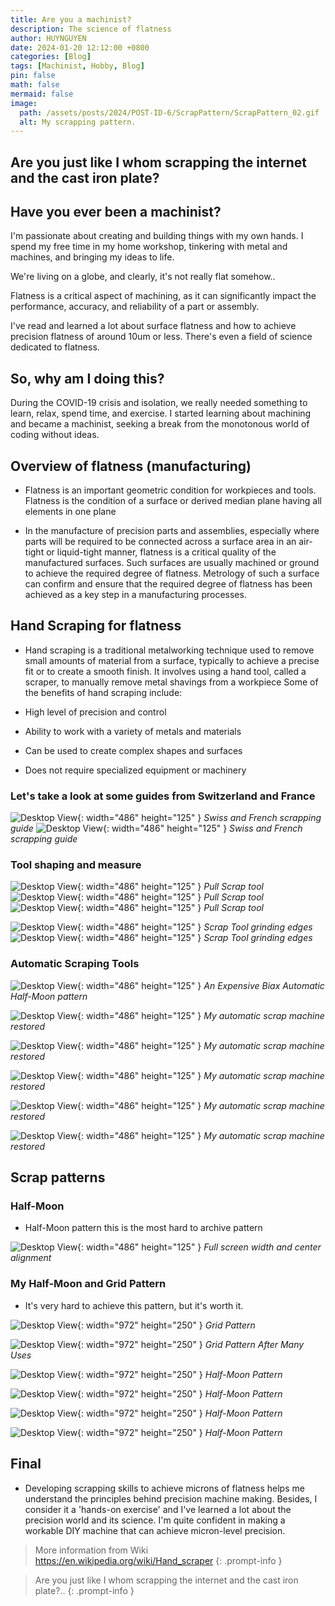```yaml
---
title: Are you a machinist?
description: The science of flatness
author: HUYNGUYEN	
date: 2024-01-20 12:12:00 +0800
categories: [Blog]
tags: [Machinist, Hobby, Blog]
pin: false
math: false
mermaid: false
image:
  path: /assets/posts/2024/POST-ID-6/ScrapPattern/ScrapPattern_02.gif
  alt: My scrapping pattern.
---
```

## Are you just like I whom scrapping the internet and the cast iron plate?
<!-- POST-ID-6 -->
## Have you ever been a machinist?
I'm passionate about creating and building things with my own hands. I spend my free time in my home workshop, tinkering with metal and machines, and bringing my ideas to life.

We're living on a globe, and clearly, it's not really flat somehow..

Flatness is a critical aspect of machining, as it can significantly impact the performance, accuracy, and reliability of a part or assembly.

I've read and learned a lot about surface flatness and how to achieve precision flatness of around 10um or less. There's even a field of science dedicated to flatness.

## So, why am I doing this?
During the COVID-19 crisis and isolation, we really needed something to learn, relax, spend time, and exercise. I started learning about machining and became a machinist, seeking a break from the monotonous world of coding without ideas.


## Overview of flatness (manufacturing)
- Flatness is an important geometric condition for workpieces and tools. Flatness is the condition of a surface or derived median plane having all elements in one plane

- In the manufacture of precision parts and assemblies, especially where parts will be required to be connected across a surface area in an air-tight or liquid-tight manner, flatness is a critical quality of the manufactured surfaces. Such surfaces are usually machined or ground to achieve the required degree of flatness. Metrology of such a surface can confirm and ensure that the required degree of flatness has been achieved as a key step in a manufacturing processes.

## Hand Scraping for flatness
- Hand scraping is a traditional metalworking technique used to remove small amounts of material from a surface, typically to achieve a precise fit or to create a smooth finish. It involves using a hand tool, called a scraper, to manually remove metal shavings from a workpiece
Some of the benefits of hand scraping include:

- High level of precision and control
- Ability to work with a variety of metals and materials
- Can be used to create complex shapes and surfaces
- Does not require specialized equipment or machinery

### Let's take a look at some guides from Switzerland and France
![Desktop View](/assets/posts/2024/POST-ID-6/ScrapDocuments/Swiss_French_Scraping.jpg){: width="486" height="125" }
_Swiss and French scrapping guide_
![Desktop View](/assets/posts/2024/POST-ID-6/ScrapDocuments/Swiss_French_Scraping_2.jpg){: width="486" height="125" }
_Swiss and French scrapping guide_

### Tool shaping and measure

![Desktop View](/assets/posts/2024/POST-ID-6/ScrapTools/ScrapTools_01.JPG){: width="486" height="125" }
_Pull Scrap tool_
![Desktop View](/assets/posts/2024/POST-ID-6/ScrapTools/ScrapTools_02.JPG){: width="486" height="125" }
_Pull Scrap tool_
![Desktop View](/assets/posts/2024/POST-ID-6/ScrapTools/ScrapTools_05.JPG){: width="486" height="125" }
_Pull Scrap tool_

![Desktop View](/assets/posts/2024/POST-ID-6/ScrapTools/ScrapTools_04.JPG){: width="486" height="125" }
_Scrap Tool grinding edges_
![Desktop View](/assets/posts/2024/POST-ID-6/ScrapTools/ScrapTools_06.JPG){: width="486" height="125" }
_Scrap Tool grinding edges_


### Automatic Scraping Tools
![Desktop View](/assets/posts/2024/POST-ID-6/ScrapMachine/ScrapTools_06.JPG){: width="486" height="125" }
_An Expensive Biax Automatic Half-Moon pattern_

![Desktop View](/assets/posts/2024/POST-ID-6/ScrapMachine/ScrapTools_01.JPG){: width="486" height="125" }
_My automatic scrap machine restored_

![Desktop View](/assets/posts/2024/POST-ID-6/ScrapMachine/ScrapTools_02.jpeg){: width="486" height="125" }
_My automatic scrap machine restored_

![Desktop View](/assets/posts/2024/POST-ID-6/ScrapMachine/ScrapTools_03.jpeg){: width="486" height="125" }
_My automatic scrap machine restored_

![Desktop View](/assets/posts/2024/POST-ID-6/ScrapMachine/ScrapTools_04.jpeg){: width="486" height="125" }
_My automatic scrap machine restored_

![Desktop View](/assets/posts/2024/POST-ID-6/ScrapMachine/ScrapTools_05.jpeg){: width="486" height="125" }
_My automatic scrap machine restored_

## Scrap patterns

### Half-Moon
- Half-Moon pattern this is the most hard to archive pattern

![Desktop View](/assets/posts/2024/POST-ID-6/surface_scrapping.jpeg){: width="486" height="125" }
_Full screen width and center alignment_

### My Half-Moon and Grid Pattern

- It's very hard to achieve this pattern, but it's worth it.

![Desktop View](/assets/posts/2024/POST-ID-6/ScrapPattern/ScrapPattern_02.jpg){: width="972" height="250" }
_Grid Pattern_

![Desktop View](/assets/posts/2024/POST-ID-6/ScrapPattern/ScrapPattern_03.jpeg){: width="972" height="250" }
_Grid Pattern After Many Uses_

![Desktop View](/assets/posts/2024/POST-ID-6/ScrapPattern/ScrapPattern_01.jpeg){: width="972" height="250" }
_Half-Moon Pattern_

![Desktop View](/assets/posts/2024/POST-ID-6/ScrapPattern/ScrapPattern_04.jpeg){: width="972" height="250" }
_Half-Moon Pattern_

![Desktop View](/assets/posts/2024/POST-ID-6/ScrapPattern/ScrapPattern_01.gif){: width="972" height="250" }
_Half-Moon Pattern_

![Desktop View](/assets/posts/2024/POST-ID-6/ScrapPattern/ScrapPattern_02.gif){: width="972" height="250" }
_Half-Moon Pattern_


## Final 
- Developing scrapping skills to achieve microns of flatness helps me understand the principles behind precision machine making. Besides, I consider it a 'hands-on exercise' and I've learned a lot about the precision world and its science. I'm quite confident in making a workable DIY machine that can achieve micron-level precision.


> More information from Wiki <https://en.wikipedia.org/wiki/Hand_scraper>
{: .prompt-info }

> Are you just like I whom scrapping the internet and the cast iron plate?..
{: .prompt-info }